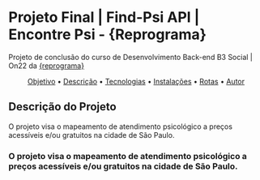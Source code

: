 # Projeto Final | Find-Psi API | Encontre Psi - {Reprograma}  
Projeto de conclusão do curso de Desenvolvimento Back-end B3 Social | On22 da [{reprograma}](https://reprograma.com.br/)

 <p align="center">
 <a href="#objetivo">Objetivo</a> •
 <a href="#decreption">Descrição</a> • 
 <a href="#tecnologias">Tecnologias</a> • 
 <a href="#contribuicao">Instalações</a> • 
 <a href="#routes">Rotas</a> • 
 <a href="#autor">Autor</a>
</p>

## Descrição do Projeto
O projeto visa o mapeamento de atendimento psicológico a preços acessíveis e/ou gratuitos na cidade de São Paulo.


### O projeto visa o mapeamento de atendimento psicológico a preços acessíveis e/ou gratuitos na cidade de São Paulo.